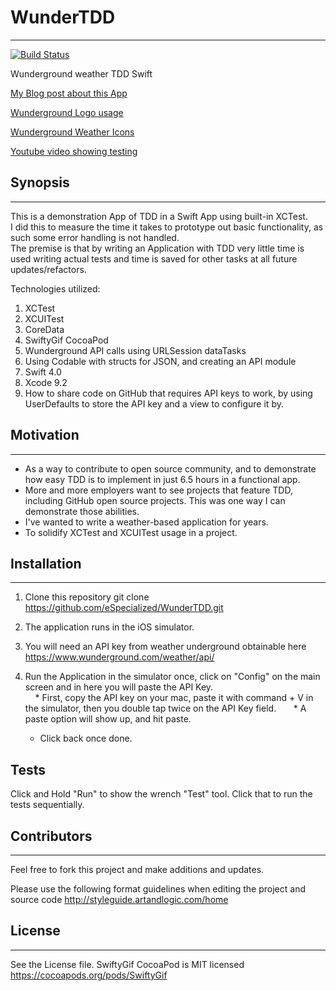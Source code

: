 # WunderTDD
-----

[![Build Status](https://travis-ci.org/eSpecialized/WunderTDD.svg?branch=master)](https://travis-ci.org/eSpecialized/WunderTDD)

Wunderground weather TDD Swift

[My Blog post about this App](http://www.blog.willandnora.com/2018/01/24/ios-wunderground-weather-test-driven-design-with-swift-4-and-xctest/)

[Wunderground Logo usage](https://www.wunderground.com/weather/api/d/docs?d=resources/logo-usage-guide)

[Wunderground Weather Icons](https://www.wunderground.com/weather/api/d/docs?d=resources/icon-sets)

[Youtube video showing testing](https://youtu.be/gBEju-zPcjE)


## Synopsis
------
This is a demonstration App of TDD in a Swift App using built-in XCTest.  
I did this to measure the time it takes to prototype out basic functionality, as such some error handling is not handled.  
The premise is that by writing an Application with TDD very little time is used writing actual tests and time is saved for other tasks at all future updates/refactors.  

Technologies utilized:
1. XCTest
2. XCUITest
3. CoreData
4. SwiftyGif CocoaPod
5. Wunderground API calls using URLSession dataTasks
6. Using Codable with structs for JSON, and creating an API module
7. Swift 4.0
8. Xcode 9.2
9. How to share code on GitHub that requires API keys to work, by using UserDefaults to store the API key and a view to configure it by.


## Motivation
------
  * As a way to contribute to open source community, and to demonstrate how easy TDD is to implement in just 6.5 hours in a functional app.  
  * More and more employers want to see projects that feature TDD, including GitHub open source projects. This was one way I can demonstrate those abilities.  
  * I've wanted to write a weather-based application for years.  
  * To solidify XCTest and XCUITest usage in a project.  

## Installation
------
1. Clone this repository
    git clone https://github.com/eSpecialized/WunderTDD.git
    
2. The application runs in the iOS simulator.

3. You will need an API key from weather underground obtainable here <https://www.wunderground.com/weather/api/>

4. Run the Application in the simulator once, click on "Config" on the main screen and in here you will paste the API Key.  
     * First, copy the API key on your mac, paste it with command + V in the simulator, then you double tap twice on the API Key field.  
     * A paste option will show up, and hit paste.  
     * Click back once done.  


## Tests

Click and Hold "Run" to show the wrench "Test" tool. Click that to run the tests sequentially.


## Contributors
------
Feel free to fork this project and make additions and updates.

Please use the following format guidelines when editing the project and source code <http://styleguide.artandlogic.com/home>


## License
------
  See the License file.
  SwiftyGif CocoaPod is MIT licensed <https://cocoapods.org/pods/SwiftyGif>


